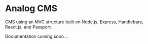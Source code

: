 # Analog CMS
CMS using an MVC structure built on Node.js, Express, Handlebars, React.js, and Passport.

Documentation coming soon ...
